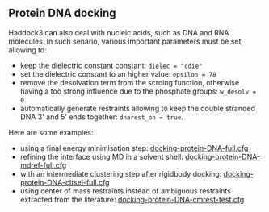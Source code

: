 ## Protein DNA docking

Haddock3 can also deal with nucleic acids, such as DNA and RNA molecules.
In such senario, various important parameters must be set, allowing to:
- keep the dielectric constant constant: `dielec = "cdie"`
- set the dielectric constant to an higher value: `epsilon = 78`
- remove the desolvation term from the scroing function, otherwise having a too strong influence due to the phosphate groups: `w_desolv = 0`.
- automatically generate restraints allowing to keep the double stranded DNA 3' and 5' ends together: `dnarest_on = true`.


Here are some examples:
- using a final energy minimisation step: [docking-protein-DNA-full.cfg](https://github.com/haddocking/haddock3/blob/main/examples/docking-protein-DNA/docking-protein-DNA-full.cfg)
- refining the interface using MD in a solvent shell: [docking-protein-DNA-mdref-full.cfg](https://github.com/haddocking/haddock3/blob/main/examples/docking-protein-DNA/docking-protein-DNA-mdref-full.cfg)
- with an intermediate clustering step after rigidbody docking: [docking-protein-DNA-cltsel-full.cfg](https://github.com/haddocking/haddock3/blob/main/examples/docking-protein-DNA/docking-protein-DNA-cltsel-full.cfg)
- using center of mass restraints instead of ambiguous restraints extracted from the literature: [docking-protein-DNA-cmrest-test.cfg](https://github.com/haddocking/haddock3/blob/main/examples/docking-protein-DNA/docking-protein-DNA-cmrest-test.cfg)
